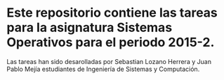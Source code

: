 # Este repositorio contiene las tareas para la asignatura Sistemas Operativos para el periodo 2015-2.
Las tareas han sido desarolladas por Sebastian Lozano Herrera y Juan Pablo Mejía estudiantes de Ingeniería de Sistemas y Computación.
